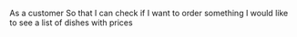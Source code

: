 

As a customer
So that I can check if I want to order something
I would like to see a list of dishes with prices
